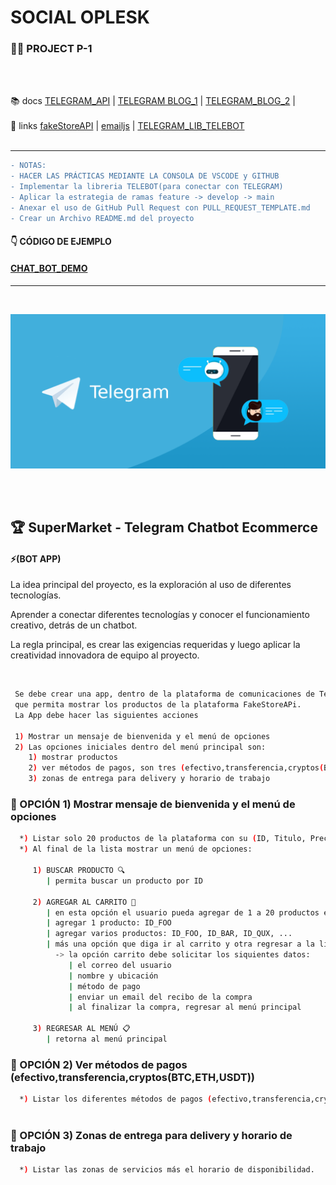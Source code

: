 # SOCIAL OPLESK
### 🏴‍☠️ PROJECT P-1
<br/>
<br/>

📚 docs [TELEGRAM_API](https://core.telegram.org/bots/samples) | [TELEGRAM BLOG_1](https://codingwithmanny.medium.com/building-a-telegram-bot-with-nodejs-46660f05b42f) | [TELEGRAM_BLOG_2](https://tecnonucleous.com/creacion-de-bots-de-telegram-en-nodejs/) | 
<br/>
<br/>
🔗 links [fakeStoreAPI](https://fakestoreapi.com/) | [emailjs](https://www.emailjs.com/) | [TELEGRAM_LIB_TELEBOT](https://github.com/mullwar/telebot)
<br/>
<br/>

---

```diff
- NOTAS:  
- HACER LAS PRÁCTICAS MEDIANTE LA CONSOLA DE VSCODE y GITHUB
- Implementar la libreria TELEBOT(para conectar con TELEGRAM)
- Aplicar la estrategia de ramas feature -> develop -> main
- Anexar el uso de GitHub Pull Request con PULL_REQUEST_TEMPLATE.md
- Crear un Archivo README.md del proyecto
```
#### 👇 CÓDIGO DE EJEMPLO
#### [CHAT_BOT_DEMO](./bot.js)
---
<br/>

![telegram](./telegram_bot_1.png)

<br/>

<br/>

## 🏆 SuperMarket - Telegram Chatbot Ecommerce

#### ⚡️(BOT APP)
La idea principal del proyecto, es la exploración al uso de diferentes tecnologías.

Aprender a conectar diferentes tecnologías y conocer el funcionamiento creativo, detrás de un chatbot.

La regla principal, es crear las exigencias requeridas y luego aplicar la creatividad innovadora de equipo al proyecto.

<br/>

```sh
 Se debe crear una app, dentro de la plataforma de comunicaciones de Telegram, 
 que permita mostrar los productos de la plataforma FakeStoreAPi.
 La App debe hacer las siguientes acciones
 
 1) Mostrar un mensaje de bienvenida y el menú de opciones
 2) Las opciones iniciales dentro del menú principal son:
    1) mostrar productos
    2) ver métodos de pagos, son tres (efectivo,transferencia,cryptos(BTC,ETH,USDT))
    3) zonas de entrega para delivery y horario de trabajo
``` 

### 🔹 OPCIÓN 1) Mostrar mensaje de bienvenida y el menú de opciones
```sh
  *) Listar solo 20 productos de la plataforma con su (ID, Titulo, Precio);
  *) Al final de la lista mostrar un menú de opciones:
  
     1) BUSCAR PRODUCTO 🔍 
        | permita buscar un producto por ID
        
     2) AGREGAR AL CARRITO 🛒
        | en esta opción el usuario pueda agregar de 1 a 20 productos ejemplo
        | agregar 1 producto: ID_FOO
        | agregar varios productos: ID_FOO, ID_BAR, ID_QUX, ...
        | más una opción que diga ir al carrito y otra regresar a la lista de productos
          -> la opción carrito debe solicitar los siquientes datos: 
             | el correo del usuario
             | nombre y ubicación
             | método de pago
             | enviar un email del recibo de la compra
             | al finalizar la compra, regresar al menú principal
             
     3) REGRESAR AL MENÚ 📋
        | retorna al menú principal
```


### 🔹 OPCIÓN 2) Ver métodos de pagos (efectivo,transferencia,cryptos(BTC,ETH,USDT))
```sh
  *) Listar los diferentes métodos de pagos (efectivo,transferencia,cryptos(BTC,ETH,USDT))
  
```

### 🔹 OPCIÓN 3) Zonas de entrega para delivery y horario de trabajo
```sh
  *) Listar las zonas de servicios más el horario de disponibilidad.
  
```

